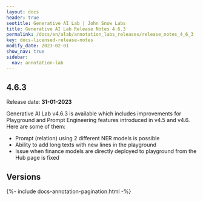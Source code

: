 ```yaml
---
layout: docs
header: true
seotitle: Generative AI Lab | John Snow Labs
title: Generative AI Lab Release Notes 4.6.3
permalink: /docs/en/alab/annotation_labs_releases/release_notes_4_6_3
key: docs-licensed-release-notes
modify_date: 2023-02-01
show_nav: true
sidebar:
  nav: annotation-lab
---
```


<div class="h3-box" markdown="1">

## 4.6.3

Release date: **31-01-2023**

Generative AI Lab v4.6.3 is available which includes improvements for Playground and Prompt Engineering features introduced in v4.5 and v4.6. Here are some of them:

* Prompt (relation) using 2 different NER models is possible
* Ability to add long texts with new lines in the playground 
* Issue when finance models are directly deployed to playground from the Hub page is fixed

</div><div class="prev_ver h3-box" markdown="1">

## Versions

</div>

{%- include docs-annotation-pagination.html -%}